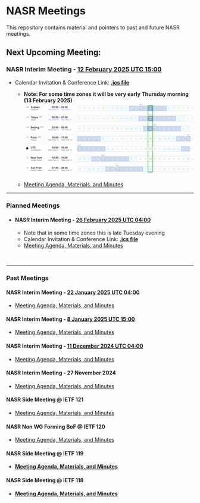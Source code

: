 # NASR Meetings

This repository contains material and pointers to past and future NASR meetings.

## Next Upcoming Meeting:

### NASR Interim Meeting - [12 February 2025 UTC 15:00](https://www.worldtimebuddy.com/?qm=1&lid=2147714,1850147,1816670,2988507,100,5128581,5391959&h=100&date=2025-2-12&sln=15-16&hf=0)

- Calendar Invitation & Conference Link: **[.ics file](./NASR-Interim-12-Feb-2025/Material/NASR-12022025.ics)**
     
    - **Note: For some time zones it will be very early Thursday morning (13 February 2025)** 
        ![image Meeting Time Zone](./NASR-Interim-12-Feb-2025/Material/NASR-12022025-TZ.png)

    - [Meeting Agenda, Materials, and Minutes](./NASR-Interim-12-Feb-2025/README.md)


---

### Planned Meetings

- #### NASR Interim Meeting - [26 February 2025 UTC 04:00](https://www.worldtimebuddy.com/?qm=1&lid=100,5391959,5128581,2988507,1816670,1850147&h=100&date=2025-2-26&sln=4-5&hf=1) 
    - Note that in some time zones this is late Tuesday evening
    - Calendar Invitation & Conference Link: **[.ics file](./NASR-Interim-26-Feb-2025/Material/NASR-26022025.ics)** 
   - [Meeting Agenda, Materials, and Minutes](./NASR-Interim-26-Feb-2025/README.md)
<br>

---

### Past Meetings

#### NASR Interim Meeting - [22 January 2025 UTC 04:00](https://www.worldtimebuddy.com/?qm=1&lid=100,5391959,5128581,2988507,1816670,1850147&h=100&date=2025-1-22&sln=4-5&hf=1) 

- [Meeting Agenda, Materials, and Minutes](./NASR-Interim-22-Jan-2025/README.md)

#### NASR Interim Meeting - [8 January 2025 UTC 15:00](https://www.worldtimebuddy.com/?qm=1&lid=100,5391959,5128581,2988507,1816670,1850147&h=100&date=2025-1-8&sln=15-16&hf=1)

- [Meeting Agenda, Materials, and Minutes](./NASR-Interim-08-Jan-2025/README.md)

#### NASR Interim Meeting - [11 December 2024 UTC 04:00](https://www.worldtimebuddy.com/?qm=1&lid=100,5391959,5128581,2988507,1816670,1850147&h=100&date=2024-12-11&sln=4-5&hf=1)
  
- [Meeting Agenda, Materials, and Minutes](./NASR-Interim-11-Dec-2024/README.md)

#### NASR Interim Meeting - 27 November 2024

- [Meeting Agenda, Materials, and Minutes](./NASR-Interim-27-Nov-2024/README.md)

#### NASR Side Meeting @ IETF 121

- [Meeting Agenda, Materials, and Minutes](./IETF-121-Side-Meeting/README.md)

#### NASR Non WG Forming BoF @ IETF 120

- [Meeting Agenda, Materials, and Minutes](https://datatracker.ietf.org/meeting/120/session/nasr)

#### NASR Side Meeting @ IETF 119 

-  **[Meeting Agenda, Materials, and Minutes](https://github.com/liuchunchi/nasr_side_meeting)**

#### NASR Side Meeting @ IETF 118

-  **[Meeting Agenda, Materials, and Minutes](https://github.com/liuchunchi/nasr_side_meeting/tree/main/IETF%20118%20Path%20Validation%20Side%20Meeting%20Archive)**